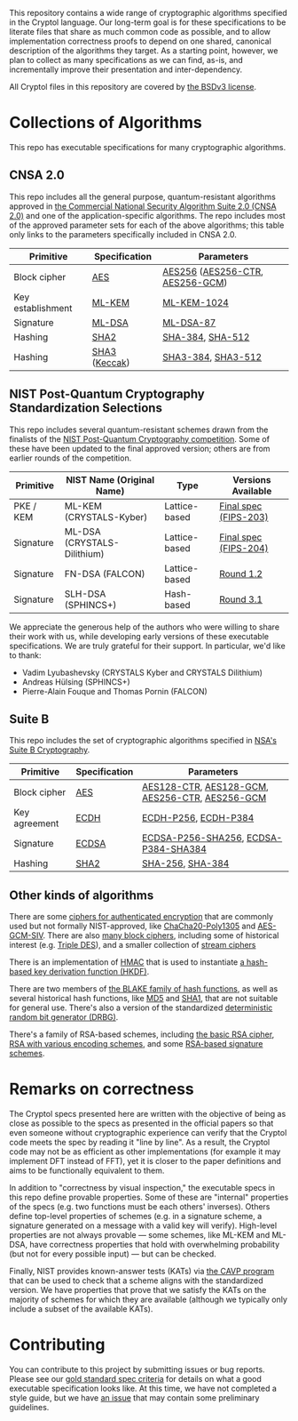 This repository contains a wide range of cryptographic algorithms
specified in the Cryptol language. Our long-term goal is for these
specifications to be literate files that share as much common code as
possible, and to allow implementation correctness proofs to depend on
one shared, canonical description of the algorithms they target. As a
starting point, however, we plan to collect as many specifications as
we can find, as-is, and incrementally improve their presentation and
inter-dependency.

All Cryptol files in this repository are covered by [the BSDv3 license](LICENSE).

# Collections of Algorithms
This repo has executable specifications for many cryptographic algorithms.

## CNSA 2.0
This repo includes all the general purpose, quantum-resistant algorithms approved in [the Commercial National Security Algorithm Suite 2.0 (CNSA 2.0)](https://media.defense.gov/2022/Sep/07/2003071836/-1/-1/0/CSI_CNSA_2.0_FAQ_.PDF) and one of the application-specific algorithms.
The repo includes most of the approved parameter sets for each of the above algorithms; this table only links to the parameters specifically included in CNSA 2.0.

| Primitive | Specification | Parameters |
| --- | --- | --- |
| Block cipher | [AES](Primitive/Symmetric/Cipher/Block/AES) | [AES256](Primitive/Symmetric/Cipher/Block/AES256.cry) ([AES256-CTR](Primitive/Symmetric/Cipher/Block/Instantiations/AES256_CTR.cry), [AES256-GCM](Primitive/Symmetric/Cipher/Authenticated/Instantiations/AES256_GCM.cry)) |
| Key establishment | [ML-KEM](Primitive/Asymmetric/KEM/ML_KEM/) | [ML-KEM-1024](Primitive/Asymmetric/KEM/ML_KEM/Instantiations/ML_KEM1024.cry) |
| Signature | [ML-DSA](Primitive/Asymmetric/Signature/ML_DSA/) | [ML-DSA-87](Primitive/Asymmetric/Signature/ML_DSA/Instantiations/ML_DSA_87.cry) |
| Hashing | [SHA2](Primitive/Keyless/Hash/SHA2/Specification.cry) | [SHA-384](Primitive/Keyless/Hash/SHA2/Instantiations/SHA384.cry), [SHA-512](Primitive/Keyless/Hash/SHA2/Instantiations/SHA512.cry) |
| Hashing | [SHA3](Primitive/Keyless/Hash/SHA3/SHA3.cry) ([Keccak](Primitive/Keyless/Hash/Keccak.cry)) | [SHA3-384](Primitive/Keyless/Hash/SHA3/SHA3_384.cry), [SHA3-512](Primitive/Keyless/Hash/SHA3/SHA3_512.cry) |

## NIST Post-Quantum Cryptography Standardization Selections
This repo includes several quantum-resistant schemes drawn from the finalists of the [NIST Post-Quantum Cryptography competition](https://csrc.nist.gov/projects/post-quantum-cryptography). Some of these have been updated to the final approved version; others are from earlier rounds of the competition.

| Primitive | NIST Name (Original Name)   | Type          | Versions Available |
|-----------|-----------------------------|---------------|--------------------|
| PKE / KEM | ML-KEM (CRYSTALS-Kyber)     | Lattice-based | [Final spec (FIPS-203)](Primitive/Asymmetric/KEM/ML_KEM/) |
| Signature | ML-DSA (CRYSTALS-Dilithium) | Lattice-based | [Final spec (FIPS-204)](Primitive/Asymmetric/Signature/ML_DSA/) |
| Signature | FN-DSA (FALCON)             | Lattice-based | [Round 1.2](Primitive/Asymmetric/Signature/FALCON/1.2/) |
| Signature | SLH-DSA (SPHINCS+)          | Hash-based    | [Round 3.1](Primitive/Asymmetric/Signature/SphincsPlus/) |

We appreciate the generous help of the authors who were willing to share their work with us, while developing early versions of these executable specifications. We are truly grateful for their support. In particular, we'd like to thank:
- Vadim Lyubashevsky (CRYSTALS Kyber and CRYSTALS Dilithium)
- Andreas Hülsing (SPHINCS+)
- Pierre-Alain Fouque and Thomas Pornin (FALCON)

## Suite B
This repo includes the set of cryptographic algorithms specified in [NSA's Suite B Cryptography](https://en.wikipedia.org/wiki/NSA_Suite_B_Cryptography).

| Primitive | Specification | Parameters |
| --- | --- | --- |
| Block cipher | [AES](Primitive/Symmetric/Cipher/Block/AES) | [AES128-CTR](Primitive/Symmetric/Cipher/Block/Instantiations/AES128_CTR.cry), [AES128-GCM](Primitive/Symmetric/Cipher/Authenticated/Instantiations/AES128.cry), [AES256-CTR](Primitive/Symmetric/Cipher/Block/Instantiations/AES256_CTR.cry), [AES256-GCM](Primitive/Symmetric/Cipher/Authenticated/Instantiations/AES256_GCM.cry)|
| Key agreement | [ECDH](Primitive/Asymmetric/KEM/ECDH/) | [ECDH-P256](Primitive/Asymmetric/KEM/ECDH/Instantiations/ECDH_P256.cry), [ECDH-P384](Primitive/Asymmetric/KEM/ECDH/Instantiations/ECDH_P384.cry) |
| Signature | [ECDSA](Primitive/Asymmetric/Signature/ECDSA/) | [ECDSA-P256-SHA256](Primitive/Asymmetric/Signature/ECDSA/Instantiations/ECDSA_P256_SHA256.cry), [ECDSA-P384-SHA384](Primitive/Asymmetric/Signature/ECDSA/Instantiations/ECDSA_P384_SHA384.cry) |
| Hashing | [SHA2](Primitive/Keyless/Hash/SHA2/Specification.cry) | [SHA-256](Primitive/Keyless/Hash/SHA2/Instantiations/SHA256.cry), [SHA-384](Primitive/Keyless/Hash/SHA2/Instantiations/SHA384.cry) |

## Other kinds of algorithms

There are some [ciphers for authenticated encryption](Primitive/Symmetric/Cipher/Authenticated/) that are commonly used but not formally NIST-approved, like [ChaCha20-Poly1305](Primitive/Symmetric/Cipher/Authenticated/ChaChaPolyCryptolIETF.md) and [AES-GCM-SIV](Primitive/Symmetric/Cipher/Authenticated/AES_GCM_SIV.cry). There are also [many block ciphers](Primitive/Symmetric/Cipher/Block/), including some of historical interest (e.g. [Triple DES](Primitive/Symmetric/Cipher/Block/TripleDES.md)), and a smaller collection of [stream ciphers](Primitive/Symmetric/Cipher/Stream/)

There is an implementation of [HMAC](Primitive/Symmetric/MAC/HMAC_SHA256.cry) that is used to instantiate [a hash-based key derivation function (HKDF)](Primitive/Symmetric/KDF/).

There are two members of [the BLAKE family of hash functions](Primitive/Keyless/Hash/), as well as several historical hash functions, like [MD5](Primitive/Keyless/Hash/MD5.md) and [SHA1](Primitive/Keyless/Hash/SHA1.cry), that are not suitable for general use. There's also a version of the standardized [deterministic random bit generator (DRBG)](Primitive/Keyless/Generator/DRBG.cry).

There's a family of RSA-based schemes, including [the basic RSA cipher](Primitive/Asymmetric/Cipher/RSA.cry), [RSA with various encoding schemes](Primitive/Asymmetric/Scheme), and some [RSA-based signature schemes](Primitive/Asymmetric/Signature).




# Remarks on correctness
The Cryptol specs presented here are written with the objective of being as close as possible to the specs as presented in the official papers so that even someone without cryptographic experience can verify that the Cryptol code meets the spec by reading it "line by line". As a result, the Cryptol code may not be as efficient as other implementations (for example it may implement DFT instead of FFT), yet it is closer to the paper definitions and aims to be functionally equivalent to them.

In addition to "correctness by visual inspection," the executable specs in this repo define provable properties. Some of these are "internal" properties of the specs (e.g. two functions must be each others' inverses). Others define top-level properties of schemes (e.g. in a signature scheme, a signature generated on a message with a valid key will verify). High-level properties are not always provable — some schemes, like ML-KEM and ML-DSA, have correctness properties that hold with overwhelming probability (but not for every possible input) — but can be checked.

Finally, NIST provides known-answer tests (KATs) via [the CAVP program](https://csrc.nist.gov/projects/cryptographic-algorithm-validation-program) that can be used to check that a scheme aligns with the standardized version. We have properties that prove that we satisfy the KATs on the majority of schemes for which they are available (although we typically only include a subset of the available KATs).


# Contributing
You can contribute to this project by submitting issues or bug reports. Please see our [gold standard spec criteria](https://github.com/GaloisInc/cryptol-specs/wiki/Reviewing-guidelines) for details on what a good executable specification looks like. At this time, we have not completed a style guide, but we have [an issue](https://github.com/GaloisInc/cryptol-specs/issues/5) that may contain some preliminary guidelines.
